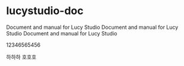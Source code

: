 # lucystudio-doc
Document and manual for Lucy Studio
Document and manual for Lucy Studio
Document and manual for Lucy Studio

12346565456

하하하
호호호
